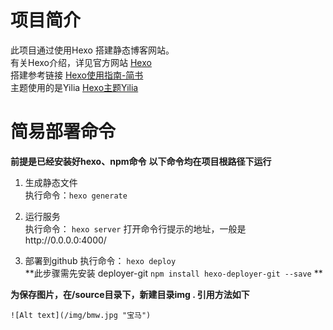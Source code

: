 # 项目简介

此项目通过使用Hexo 搭建静态博客网站。  
有关Hexo介绍，详见官方网站 [Hexo](https://hexo.io/)  
搭建参考链接 [Hexo使用指南-简书](http://www.jianshu.com/p/84a8384be1ae)  
主题使用的是Yilia [Hexo主题Yilia](https://github.com/litten/hexo-theme-yilia) 


# 简易部署命令
**前提是已经安装好hexo、npm命令**
**以下命令均在项目根路径下运行**
1. 生成静态文件  
  执行命令：`hexo generate`
  
2. 运行服务  
  执行命令：  `hexo server`  打开命令行提示的地址，一般是http://0.0.0.0:4000/
3. 部署到github
  执行命令：  `hexo deploy`  
  **此步骤需先安装 deployer-git  `npm install hexo-deployer-git --save`  **


**为保存图片，在/source目录下，新建目录img . 引用方法如下** 
```  
![Alt text](/img/bmw.jpg "宝马")  
```
